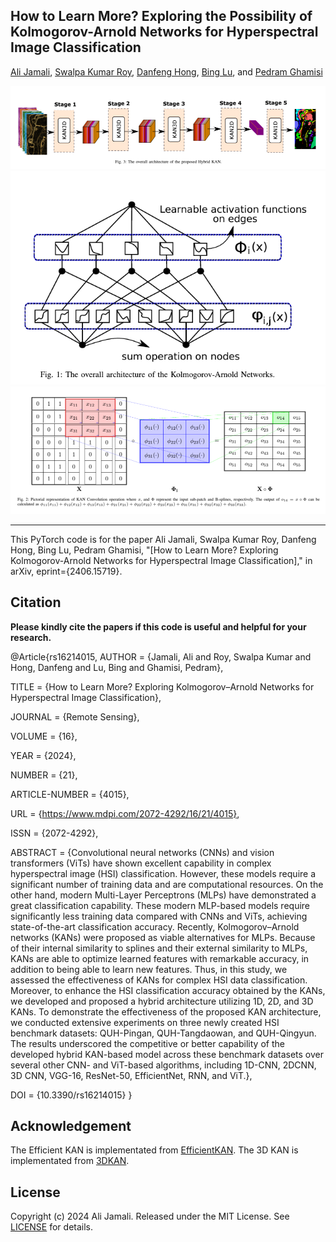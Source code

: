 
## How to Learn More? Exploring the Possibility of Kolmogorov-Arnold Networks for Hyperspectral Image Classification







[Ali Jamali](https://www.researchgate.net/profile/Ali-Jamali), [Swalpa Kumar Roy](https://swalpa.github.io), [Danfeng Hong](https://sites.google.com/view/danfeng-hong), [Bing Lu](https://www.sfu.ca/people/binglu/about.html), and [Pedram Ghamisi](https://www.iarai.ac.at/people/pedramghamisi/)

<img src="HybridKAN.png"/>
<img src="Kan.png"/>
<img src="Kan_operation.png"/>

___________

This PyTorch code is for the paper Ali Jamali, Swalpa Kumar Roy, Danfeng Hong, Bing Lu, Pedram Ghamisi, "[How to Learn More? Exploring Kolmogorov-Arnold Networks for Hyperspectral Image Classification]," in arXiv, eprint={2406.15719}.



Citation
---------------------

**Please kindly cite the papers if this code is useful and helpful for your research.**

@Article{rs16214015,
AUTHOR = {Jamali, Ali and Roy, Swalpa Kumar and Hong, Danfeng and Lu, Bing and Ghamisi, Pedram},

TITLE = {How to Learn More? Exploring Kolmogorov–Arnold Networks for Hyperspectral Image Classification},

JOURNAL = {Remote Sensing},

VOLUME = {16},

YEAR = {2024},

NUMBER = {21},

ARTICLE-NUMBER = {4015},

URL = {https://www.mdpi.com/2072-4292/16/21/4015},

ISSN = {2072-4292},

ABSTRACT = {Convolutional neural networks (CNNs) and vision transformers (ViTs) have shown excellent capability in complex hyperspectral image (HSI) classification. However, these models require a significant number of training data and are computational resources. On the other hand, modern Multi-Layer Perceptrons (MLPs) have demonstrated a great classification capability. These modern MLP-based models require significantly less training data compared with CNNs and ViTs, achieving state-of-the-art classification accuracy. Recently, Kolmogorov–Arnold networks (KANs) were proposed as viable alternatives for MLPs. Because of their internal similarity to splines and their external similarity to MLPs, KANs are able to optimize learned features with remarkable accuracy, in addition to being able to learn new features. Thus, in this study, we assessed the effectiveness of KANs for complex HSI data classification. Moreover, to enhance the HSI classification accuracy obtained by the KANs, we developed and proposed a hybrid architecture utilizing 1D, 2D, and 3D KANs. To demonstrate the effectiveness of the proposed KAN architecture, we conducted extensive experiments on three newly created HSI benchmark datasets: QUH-Pingan, QUH-Tangdaowan, and QUH-Qingyun. The results underscored the competitive or better capability of the developed hybrid KAN-based model across these benchmark datasets over several other CNN- and ViT-based algorithms, including 1D-CNN, 2DCNN, 3D CNN, VGG-16, ResNet-50, EfficientNet, RNN, and ViT.},

DOI = {10.3390/rs16214015}
}

  
Acknowledgement
---------------------

The Efficient KAN is implementated from [EfficientKAN](https://github.com/Blealtan/efficient-kan).
The 3D KAN is implementated from [3DKAN](https://github.com/FirasBDarwish/ConvKAN3D).

## License

Copyright (c) 2024 Ali Jamali. Released under the MIT License. See [LICENSE](LICENSE) for details.

